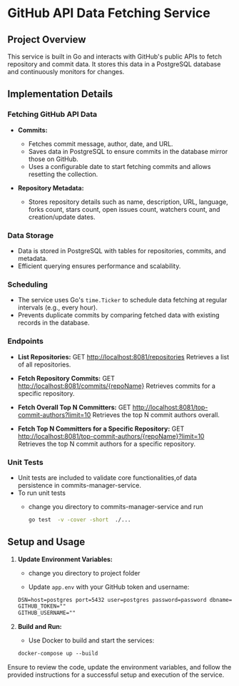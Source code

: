 # GitHub API Data Fetching Service

## Project Overview

This service is built in Go and interacts with GitHub's public APIs to fetch repository and commit data. It stores this data in a PostgreSQL database and continuously monitors for changes.

## Implementation Details

### Fetching GitHub API Data

- **Commits:**
  - Fetches commit message, author, date, and URL.
  - Saves data in PostgreSQL to ensure commits in the database mirror those on GitHub.
  - Uses a configurable date to start fetching commits and allows resetting the collection.

- **Repository Metadata:**
  - Stores repository details such as name, description, URL, language, forks count, stars count, open issues count, watchers count, and creation/update dates.

### Data Storage

- Data is stored in PostgreSQL with tables for repositories, commits, and metadata.
- Efficient querying ensures performance and scalability.

### Scheduling

- The service uses Go's `time.Ticker` to schedule data fetching at regular intervals (e.g., every hour).
- Prevents duplicate commits by comparing fetched data with existing records in the database.

### Endpoints

- **List Repositories:**
    GET <http://localhost:8081/repositories>
    Retrieves a list of all repositories.

- **Fetch Repository Commits:**
    GET <http://localhost:8081/commits/{repoName}>
    Retrieves commits for a specific repository.

- **Fetch Overall Top N Committers:**
    GET <http://localhost:8081/top-commit-authors?limit=10>
    Retrieves the top N commit authors overall.
- **Fetch Top N Committers for a Specific Repository:**
    GET <http://localhost:8081/top-commit-authors/{repoName}?limit=10>  
    Retrieves the top N commit authors for a specific repository.

### Unit Tests

- Unit tests are included to validate core functionalities,of data persistence in
commits-manager-service.
- To run unit tests
  - change you directory to commits-manager-service and run

    ```bash
    go test  -v -cover -short  ./...
    ```

## Setup and Usage

1. **Update Environment Variables:**

    - change you directory to project folder

    - Update `app.env` with your GitHub token and username:

    ```markdown
    DSN=host=postgres port=5432 user=postgres password=password dbname=github_tracker sslmode=disable timezone=UTC connect_timeout=5
    GITHUB_TOKEN=""
    GITHUB_USERNAME=""
    ```

2. **Build and Run:**

    - Use Docker to build and start the services:

    ```markdown
    docker-compose up --build
    ```

Ensure to review the code, update the environment variables, and follow the provided instructions for a successful setup and execution of the service.
